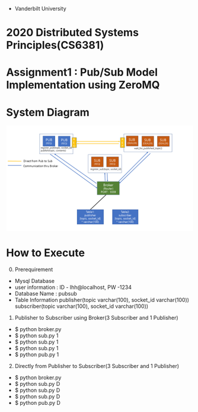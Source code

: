 * Vanderbilt University
# 2020 Distributed Systems Principles(CS6381)
# Assignment1 : Pub/Sub Model Implementation using ZeroMQ

# System Diagram
![SystemDiagram](Assignment1.png)

# How to Execute
0. Prerequirement
 - Mysql Database
  - user information : ID - lhh@localhost, PW -1234
  - Database Name : pubsub
  - Table Information
     publisher(topic varchar(100), socket_id varchar(100))
     subscriber(topic varchar(100), socket_id varchar(100))

1. Publisher to Subscriber using Broker(3 Subscriber and 1 Publisher)
 - $ python broker.py
 - $ python sub.py 1
 - $ python sub.py 1
 - $ python sub.py 1
 - $ python pub.py 1

2. Directly from Publisher to Subscriber(3 Subscriber and 1 Publisher)
 - $ python broker.py
 - $ python sub.py D
 - $ python sub.py D
 - $ python sub.py D
 - $ python pub.py D

